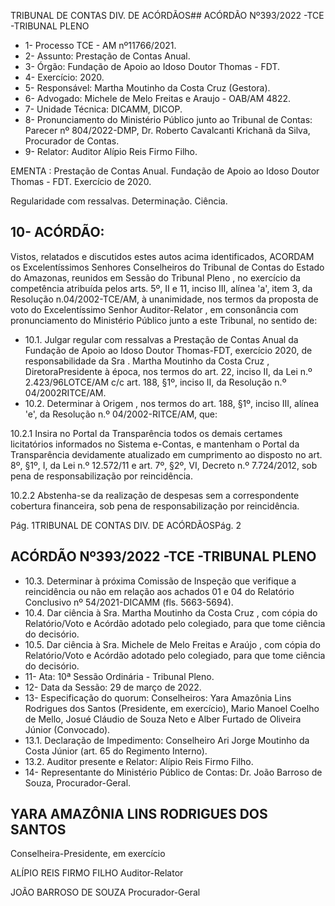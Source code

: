 TRIBUNAL DE CONTAS DIV. DE ACÓRDÃOS## ACÓRDÃO Nº393/2022 -TCE -TRIBUNAL PLENO

- 1- Processo TCE - AM nº11766/2021.
- 2- Assunto: Prestação de Contas Anual.
- 3- Órgão: Fundação de Apoio ao Idoso Doutor Thomas - FDT.
- 4- Exercício: 2020.
- 5- Responsável: Martha Moutinho da Costa Cruz (Gestora).
- 6- Advogado: Michele de Melo Freitas e Araujo - OAB/AM 4822.
- 7- Unidade Técnica: DICAMM, DICOP.
- 8- Pronunciamento  do  Ministério  Público  junto  ao  Tribunal  de  Contas: Parecer  nº 804/2022-DMP, Dr. Roberto Cavalcanti Krichanã da Silva, Procurador de Contas.
- 9- Relator: Auditor Alípio Reis Firmo Filho.

EMENTA : Prestação de Contas Anual. Fundação de Apoio ao Idoso Doutor Thomas - FDT. Exercício de 2020.

Regularidade com ressalvas. Determinação. Ciência.

## 10-  ACÓRDÃO:

Vistos, relatados e discutidos estes autos acima identificados, ACORDAM os Excelentíssimos Senhores Conselheiros do Tribunal de Contas do Estado do Amazonas, reunidos em Sessão do Tribunal Pleno , no exercício da competência atribuída pelos arts. 5º, II e 11, inciso III, alínea 'a', item 3, da Resolução n.04/2002-TCE/AM, à unanimidade, nos termos da proposta de voto do Excelentíssimo Senhor Auditor-Relator , em consonância com pronunciamento do Ministério Público junto a este Tribunal, no sentido de:

- 10.1.  Julgar  regular  com  ressalvas a Prestação  de  Contas  Anual  da Fundação de Apoio ao Idoso Doutor Thomas-FDT, exercício 2020, de responsabilidade  da Sra . Martha Moutinho da Costa Cruz , DiretoraPresidente à época, nos termos do art. 22, inciso II, da Lei n.º 2.423/96LOTCE/AM  c/c  art.  188,  §1º,  inciso  II,  da  Resolução  n.º  04/2002RITCE/AM.
- 10.2. Determinar à Origem , nos termos do art. 188, §1º, inciso III, alínea 'e', da Resolução n.º 04/2002-RITCE/AM, que:

10.2.1 Insira  no  Portal  da  Transparência  todos  os  demais  certames licitatórios informados no Sistema e-Contas, e mantenham o Portal da Transparência devidamente atualizado em cumprimento ao disposto no art.  8º,  §1º,  I,  da  Lei  n.º  12.572/11  e  art.  7º,  §2º,  VI,  Decreto  n.º 7.724/2012, sob pena de responsabilização por reincidência.

10.2.2 Abstenha-se da realização de despesas sem a correspondente cobertura financeira, sob pena de responsabilização por reincidência.

Pág. 1TRIBUNAL DE CONTAS DIV. DE ACÓRDÃOSPág. 2

## ACÓRDÃO Nº393/2022 -TCE -TRIBUNAL PLENO

- 10.3. Determinar à próxima Comissão de Inspeção que verifique a reincidência  ou  não  em  relação  aos  achados  01 e  04  do  Relatório Conclusivo nº 54/2021-DICAMM (fls. 5663-5694).
- 10.4. Dar  ciência à Sra. Martha Moutinho da Costa Cruz ,  com  cópia  do Relatório/Voto e Acórdão adotado pelo colegiado, para que tome ciência do decisório.
- 10.5. Dar ciência à  Sra. Michele de Melo Freitas e Araújo , com cópia do Relatório/Voto e Acórdão adotado pelo colegiado, para que tome ciência do decisório.
- 11-  Ata: 10ª Sessão Ordinária - Tribunal Pleno.
- 12-  Data da Sessão: 29 de março de 2022.
- 13-  Especificação do quorum: Conselheiros: Yara Amazônia Lins Rodrigues dos Santos (Presidente, em exercício), Mario Manoel Coelho de Mello, Josué Cláudio de Souza Neto e Alber Furtado de Oliveira Júnior (Convocado).
- 13.1. Declaração de Impedimento: Conselheiro Ari Jorge Moutinho da Costa Júnior (art. 65 do Regimento Interno).
- 13.2. Auditor presente e Relator: Alípio Reis Firmo Filho.
- 14-  Representante  do  Ministério  Público  de  Contas: Dr.  João  Barroso  de  Souza, Procurador-Geral.

## YARA AMAZÔNIA LINS RODRIGUES DOS SANTOS

Conselheira-Presidente, em exercício

ALÍPIO REIS FIRMO FILHO Auditor-Relator

JOÃO BARROSO DE SOUZA Procurador-Geral